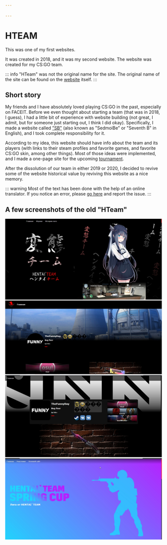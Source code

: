 ```yaml
---

---
```


# HTEAM

This was one of my first websites. 

It was created in 2018, and it was my second website. The website was created for my CS:GO team.

::: info
"HTeam" was not the original name for the site. The original name of the site can be found on the [website](https://ngoldprojects.github.io/hteam/hteam.html) itself.
:::

## Short story 
My friends and I have absolutely loved playing CS:GO in the past, especially on FACEIT. Before we even thought about starting a team (that was in 2018, I guess), I had a little bit of experience with website building (not great, I admit, but for someone just starting out, I think I did okay). Specifically, I made a website called ["SB"](/about/sb.md) (also known as "SedmoiBe" or "Seventh B" in English), and I took complete responsibility for it.

According to my idea, this website should have info about the team and its players (with links to their steam profiles and favorite games, and favorite CS:GO skin, among other things). Most of those ideas were implemented, and I made a one-page site for the upcoming [tournament](https://ngoldprojects.github.io/hteam/httournaments.html).

After the dissolution of our team in either 2019 or 2020, I decided to revive some of the website historical value by reviving this website as a nice memory.

::: warning
Most of the text has been done with the help of an online translator. If you notice an error, please [go here](https://github.com/NGoldprojects/hteam/issues) and report the issue.
:::

## A few screenshots of the old "HTeam"
![](/public/hteam/gaahqa23.jpg)
![](/public/hteam/agaqy1.jpg)
![](/public/hteam/haaaWt23.jpg)
![](/public/hteam/agaa922.jpg)